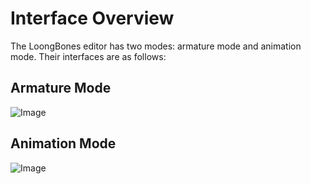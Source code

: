 # Interface Overview

The LoongBones editor has two modes: armature mode and animation mode. Their interfaces are as follows:

## Armature Mode
![Image](/ui/pose.png)

## Animation Mode
![Image](/ui/animation.png)